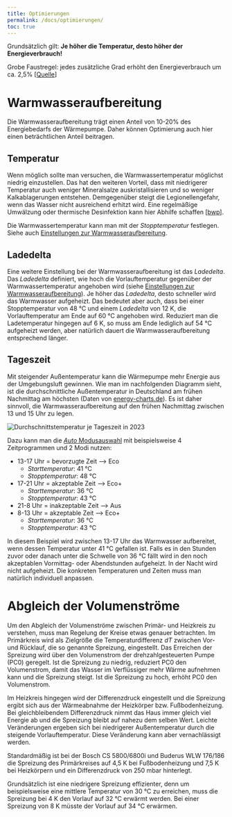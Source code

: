 ```yaml
---
title: Optimierungen
permalink: /docs/optimierungen/
toc: true
---
```


Grundsätzlich gilt: **Je höher die Temperatur, desto höher der Energieverbrauch!**

Grobe Faustregel: jedes zusätzliche Grad erhöht den Energieverbrauch um ca. 2,5% [[Quelle](https://www.heizungsdiscount24.de/pdf/Junkers-Bosch-Compress-CS7000iAW-3-13-kW-Planungsunterlage.pdf)]

# Warmwasseraufbereitung

Die Warmwasseraufbereitung trägt einen Anteil von 10-20% des Energiebedarfs der Wärmepumpe.
Daher können Optimierung auch hier einen beträchtlichen Anteil beitragen.

## Temperatur

Wenn möglich sollte man versuchen, die Warmwassertemperatur möglichst niedrig einzustellen.
Das hat den weiteren Vorteil, dass mit niedrigerer Temperatur auch weniger Mineralsalze auskristallisieren und so weniger Kalkablagerungen entstehen.
Demgegenüber steigt die Legionellengefahr, wenn das Wasser nicht ausreichend erhitzt wird.
Eine regelmäßige Umwälzung oder thermische Desinfektion kann hier Abhilfe schaffen [[bwp](https://www.waermepumpe.de/presse/news/details/kein-erhoehtes-legionellenrisiko-bei-waermepumpen/)].

Die Warmwassertemperatur kann man mit der _Stopptemperatur_ festlegen. Siehe auch [Einstellungen zur Warmwasseraufbereitung](/docs/einstellungen#warmwasseraufbereitung).

## Ladedelta

Eine weitere Einstellung bei der Warmwasseraufbereitung ist das _Ladedelta_.
Das _Ladedelta_ definiert, wie hoch die Vorlauftemperatur gegenüber der Warmwassertemperatur angehoben wird (siehe [Einstellungen zur Warmwasseraufbereitung](/docs/einstellungen#warmwasseraufbereitung)).
Je höher das _Ladedelta_, desto schneller wird das Warmwasser aufgeheizt.
Das bedeutet aber auch, dass bei einer Stopptemperatur von 48 °C und einem _Ladedelta_ von 12 K, die Vorlauftemperatur am Ende auf 60 °C angehoben wird.
Reduziert man die Ladetemperatur hingegen auf 6 K, so muss am Ende lediglich auf 54 °C aufgeheizt werden, aber natürlich dauert die Warmwasseraufbereitung entsprechend länger.

## Tageszeit

Mit steigender Außentemperatur kann die Wärmepumpe mehr Energie aus der Umgebungsluft gewinnen.
Wie man im nachfolgenden Diagramm sieht, ist die durchschnittliche Außentemperatur in Deutschland am frühen Nachmittag am höchsten (Daten von [energy-charts.de](https://www.energy-charts.info/charts/climate_hours/chart.htm?l=de&c=DE&source=air_temperature&legendItems=fhy9f&interval=year&year=2023)).
Es ist daher sinnvoll, die Warmwasseraufbereitung auf den frühen Nachmittag zwischen 13 und 15 Uhr zu legen.

![Durchschnittstemperatur je Tageszeit in 2023](https://github.com/user-attachments/assets/0fa7919e-d0e4-4d99-a220-2ee4c743fb61)

Dazu kann man die [_Auto_ Modusauswahl](/docs/einstellungen#warmwasseraufbereitung) mit beispielsweise 4 Zeitprogrammen und 2 Modi nutzen:

- 13-17 Uhr = bevorzugte Zeit --> Eco
  - _Starttemperatur_: 41 °C
  - _Stopptemperatur_: 48 °C
- 17-21 Uhr = akzeptable Zeit --> Eco+
  - _Starttemperatur_: 36 °C
  - _Stopptemperatur_: 43 °C
- 21-8 Uhr = inakzeptable Zeit --> Aus
- 8-13 Uhr = akzeptable Zeit --> Eco+
  - _Starttemperatur_: 36 °C
  - _Stopptemperatur_: 43 °C

In diesem Beispiel wird zwischen 13-17 Uhr das Warmwasser aufbereitet, wenn dessen Temperatur unter 41 °C gefallen ist.
Falls es in den Stunden zuvor oder danach unter die Schwelle von 36 °C fällt wird in den noch akzeptablen Vormittag- oder Abendstunden aufgeheizt.
In der Nacht wird nicht aufgeheizt.
Die konkreten Temperaturen und Zeiten muss man natürlich individuell anpassen.

# Abgleich der Volumenströme

Um den Abgleich der Volumenströme zwischen Primär- und Heizkreis zu verstehen, muss man Regelung der Kreise etwas genauer betrachten.
Im Primärkreis wird als Zielgröße die Temperaturdifferenz _dT_ zwischen Vor- und Rücklauf, die so genannte Spreizung, eingestellt.
Das Erreichen der Spreizung wird über den Volumenstrom der drehzahlgesteuerten Pumpe (PC0) geregelt.
Ist die Spreizung zu niedrig, reduziert PC0 den Volumenstrom, damit das Wasser im Verflüssiger mehr Wärme aufnehmen kann und die Spreizung steigt.
Ist die Spreizung zu hoch, erhöht PC0 den Volumenstrom.

Im Heizkreis hingegen wird der Differenzdruck eingestellt und die Spreizung ergibt sich aus der Wärmeabnahme der Heizkörper bzw. Fußbodenheizung.
Bei gleichbleibendem Differenzdruck nimmt das Haus immer gleich viel Energie ab und die Spreizung bleibt auf nahezu dem selben Wert.
Leichte Veränderungen ergeben sich bei niedrigerer Außentemperatur durch die steigende Vorlauftemperatur.
Diese Veränderung kann aber vernachlässigt werden.

Standardmäßig ist bei der Bosch CS 5800/6800i und Buderus WLW 176/186 die Spreizung des Primärkreises auf 4,5 K bei Fußbodenheizung und 7,5 K bei Heizkörpern und ein Differenzdruck von 250 mbar hinterlegt.

Grundsätzlich ist eine niedrigere Spreizung effizienter, denn um beispielsweise eine mittlere Temperatur von 30 °C zu erreichen, muss die Spreizung bei 4 K den Vorlauf auf 32 °C erwärmt werden.
Bei einer Spreizung von 8 K müsste der Vorlauf auf 34 °C erwärmen.
